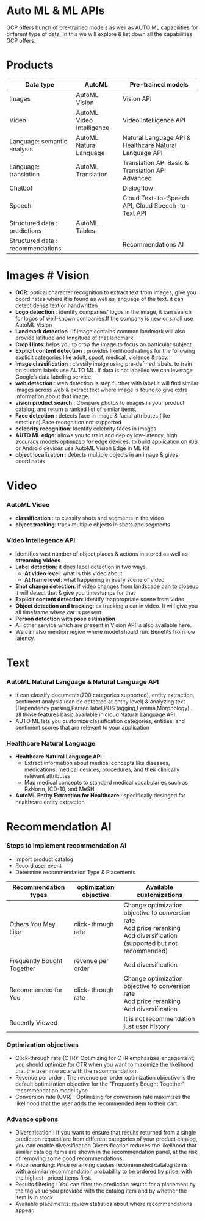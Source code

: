 # Auto ML & ML APIs

GCP offers bunch of pre-trained models as well as AUTO ML capabilities for different type of data, In this we will explore & list down all the capabilities GCP offers.

# Products

| Data type	 | AutoML | Pre-trained models	|
| --- | --- | --- |
| Images | AutoML Vision | Vision API |
| Video | AutoML Video Intelligence | Video Intelligence API |
| Language: semantic analysis	 | AutoML Natural Language | Natural Language API & Healthcare Natural Language API |
| Language: translation	 | AutoML Translation	 | Translation API Basic & Translation API Advanced |
| Chatbot	 | 	 | Dialogflow |
| Speech	 | 	 | Cloud Text-to-Speech API, Cloud Speech-to-Text API	 |
| Structured data : predictions | AutoML Tables	 | 	 |
| Structured data : recommendations	 | 	 | Recommendations AI	 |


# Images # Vision

- **OCR**: optical character recognition to extract text from images, give you coordinates where it is found as well as language of the text. it can detect dense text or handwritten
- **Logo detection** : identify companies’ logos in the image, it can search for logos of well-known companies.If the company is new or small use AutoML Vision
- **Landmark detection** : if image contains common landmark will also provide latitude and longitude of that landmark
- **Crop Hints**: helps you to crop the image to focus on particular subject
- **Explicit content detection** : provides likelihood ratings for the following explicit categories like adult, spoof, medical, violence & racy.
- **Image classification** : classify image using pre-defined labels. to train on custom labels use AUTO ML. if data is not labelled we can leverage Google’s data labeling service
- **web detection** : web detection is step further with label it will find similar images across web & extract text where image is found to give extra information about that image.
- **vision product search** : Compare photos to images in your product catalog, and return a ranked list of similar items.
- **Face detection** : detects face in image & facial attributes (like emotions).Face recognition not supported 
- **celebrity recognition**: Identify celebrity faces in images
- **AUTO ML edge**: allows you to train and deploy low-latency, high accuracy models optimized for edge devices. to build application on iOS or Android devices use AutoML Vision Edge in ML Kit
- **object localization** : detects multiple objects in an image & gives coordinates

# Video 
### AutoML Video
- **classification** : to classify shots and segments in the video
- **object tracking**: track multiple objects in shots and segments
### Video intellegence API
- identifies vast number of object,places & actions in stored as well as **streaming videos**
- **Label detection**: it does label detection in two ways.
  -	**At video level**: what is this video about 
  -	**At frame level**: what happening in every scene of video 
-	**Shot change detection**: if video changes from landscape pan to closeup it will detect that & give you timestamps for that
-	**Explicit content detection**: identify inappropriate scene from video 
-	**Object detection and tracking**: ex tracking a car in video. It will give you all timeframe where car is present 
-	**Person detection with pose estimation**
-	All other service which are present in Vision API is also available here.
-	We can also mention region where model should run. Benefits from low latency.


# Text
### AutoML Natural Language & Natural Language API
- it can classify documents(700 categories supported), entity extraction, sentiment analysis (can be detected at entity level) & analyzing text (Dependency parsing,Parsed label,POS tagging,Lemma,Morphology)
. all those features basic available in cloud Natural Language API. 
- AUTO ML lets you customize classification categories, entities, and sentiment scores that are relevant to your application
### Healthcare Natural Language
- **Healthcare Natural Language API** :
  - Extract information about medical concepts like diseases, medications, medical devices, procedures, and their clinically relevant attributes
  - Map medical concepts to standard medical vocabularies such as RxNorm, ICD-10, and MeSH
- **AutoML Entity Extraction for Healthcare** : specifically desinged for healthcare entity extraction


# Recommendation AI

### Steps to implement recommendation AI
- Import product catalog 
- Record user event 
- Determine recommendation Type & Placements

| Recommendation types	 | optimization objective | Available customizations|
| --- | --- | --- |
| Others You May Like | click-through rate | Change optimization objective to conversion rate </br> Add price reranking </br> Add diversification (supported but not recommended)|
| Frequently Bought Together  | revenue per order | Add diversification |
| Recommended for You  | click-through rate | Change optimization objective to conversion rate </br> Add price reranking </br> Add diversification |
| Recently Viewed  |  | It is not recommendation just user history |

### Optimization objectives

- Click-through rate (CTR): Optimizing for CTR emphasizes engagement; you should optimize for CTR when you want to maximize the likelihood that the user interacts with the recommendation.
- Revenue per order : The revenue per order optimization objective is the default optimization objective for the "Frequently Bought Together" recommendation model type 
- Conversion rate (CVR) : Optimizing for conversion rate maximizes the likelihood that the user adds the recommended item to their cart

### Advance options

- Diversification : If you want to ensure that results returned from a single prediction request are from different categories of your product catalog, you can enable diversification.Diversification reduces the likelihood that similar catalog items are shown in the recommendation panel, at the risk of removing some good recommendations.
- Price reranking: Price reranking causes recommended catalog items with a similar recommendation probability to be ordered by price, with the highest- priced items first.
- Results filtering : You can filter the prediction results for a placement by the tag value you provided with the catalog item and by whether the item is in stock
- Available placements: review statistics about where recommendations appear.




